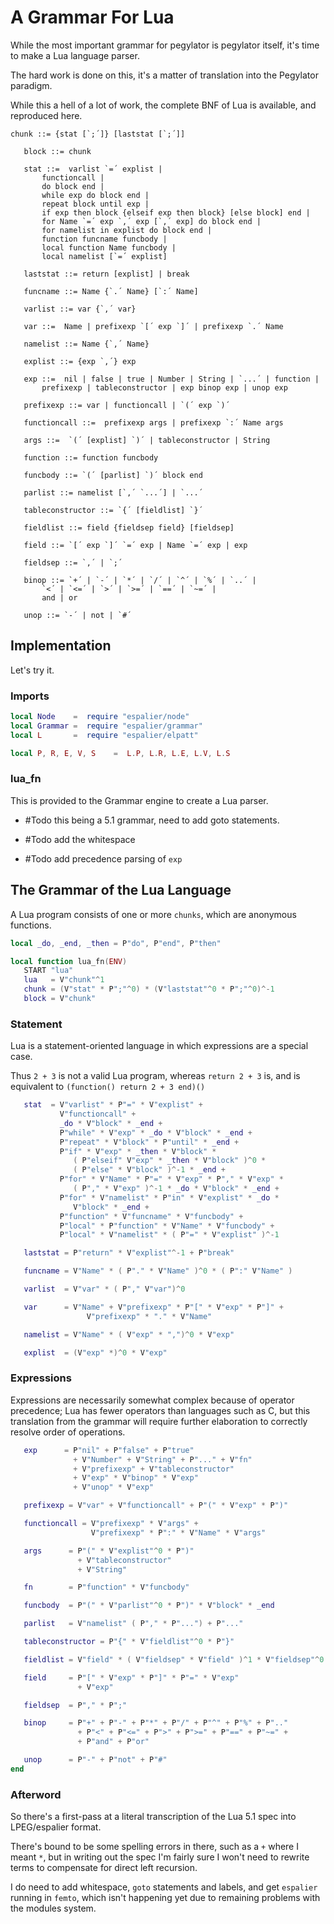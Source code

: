 # A Grammar For Lua

While the most important grammar for pegylator is pegylator itself, it's
time to make a Lua language parser.


The hard work is done on this, it's a matter of translation into the
Pegylator paradigm.


While this a hell of a lot of work, the complete BNF of Lua is available,
and reproduced here.

```bnf
chunk ::= {stat [`;´]} [laststat [`;´]]

   block ::= chunk

   stat ::=  varlist `=´ explist |
       functioncall |
       do block end |
       while exp do block end |
       repeat block until exp |
       if exp then block {elseif exp then block} [else block] end |
       for Name `=´ exp `,´ exp [`,´ exp] do block end |
       for namelist in explist do block end |
       function funcname funcbody |
       local function Name funcbody |
       local namelist [`=´ explist]

   laststat ::= return [explist] | break

   funcname ::= Name {`.´ Name} [`:´ Name]

   varlist ::= var {`,´ var}

   var ::=  Name | prefixexp `[´ exp `]´ | prefixexp `.´ Name

   namelist ::= Name {`,´ Name}

   explist ::= {exp `,´} exp

   exp ::=  nil | false | true | Number | String | `...´ | function |
       prefixexp | tableconstructor | exp binop exp | unop exp

   prefixexp ::= var | functioncall | `(´ exp `)´

   functioncall ::=  prefixexp args | prefixexp `:´ Name args

   args ::=  `(´ [explist] `)´ | tableconstructor | String

   function ::= function funcbody

   funcbody ::= `(´ [parlist] `)´ block end

   parlist ::= namelist [`,´ `...´] | `...´

   tableconstructor ::= `{´ [fieldlist] `}´

   fieldlist ::= field {fieldsep field} [fieldsep]

   field ::= `[´ exp `]´ `=´ exp | Name `=´ exp | exp

   fieldsep ::= `,´ | `;´

   binop ::= `+´ | `-´ | `*´ | `/´ | `^´ | `%´ | `..´ |
       `<´ | `<=´ | `>´ | `>=´ | `==´ | `~=´ |
       and | or

   unop ::= `-´ | not | `#´
```
## Implementation

Let's try it.


### Imports

```lua
local Node    =  require "espalier/node"
local Grammar =  require "espalier/grammar"
local L       =  require "espalier/elpatt"

local P, R, E, V, S    =  L.P, L.R, L.E, L.V, L.S
```
### lua_fn

This is provided to the Grammar engine to create a Lua parser.


- #Todo this being a 5.1 grammar, need to add goto statements.


- #Todo add the whitespace


- #Todo add precedence parsing of ``exp``


## The Grammar of the Lua Language

A Lua program consists of one or more ``chunks``, which are
anonymous functions.

```lua
local _do, _end, _then = P"do", P"end", P"then"

local function lua_fn(ENV)
   START "lua"
   lua   = V"chunk"^1
   chunk = (V"stat" * P";"^0) * (V"laststat"^0 * P";"^0)^-1
   block = V"chunk"
```
### Statement

Lua is a statement-oriented language in which expressions are
a special case.


Thus ``2 + 3`` is not a valid Lua program, whereas ``return 2 + 3``
is, and is equivalent to ``(function() return 2 + 3 end)()``

```lua
   stat  = V"varlist" * P"=" * V"explist" +
           V"functioncall" +
           _do * V"block" * _end +
           P"while" * V"exp" * _do * V"block" * _end +
           P"repeat" * V"block" * P"until" * _end +
           P"if" * V"exp" * _then * V"block" *
              ( P"elseif" V"exp" * _then * V"block" )^0 *
              ( P"else" * V"block" )^-1 * _end +
           P"for" * V"Name" * P"=" * V"exp" * P"," * V"exp" *
              ( P"," * V"exp" )^-1 * _do * V"block" * _end +
           P"for" * V"namelist" * P"in" * V"explist" * _do *
              V"block" * _end +
           P"function" * V"funcname" * V"funcbody" +
           P"local" * P"function" * V"Name" * V"funcbody" +
           P"local" * V"namelist" * ( P"=" * V"explist" )^-1

   laststat = P"return" * V"explist"^-1 + P"break"

   funcname = V"Name" * ( P"." * V"Name" )^0 * ( P":" V"Name" )

   varlist  = V"var" * ( P"," V"var")^0

   var      = V"Name" + V"prefixexp" * P"[" * V"exp" * P"]" +
                 V"prefixexp" * "." * V"Name"

   namelist = V"Name" * ( V"exp" * ",")^0 * V"exp"

   explist  = (V"exp" *)^0 * V"exp"
```
### Expressions

Expressions are necessarily somewhat complex because of
operator precedence; Lua has fewer operators than languages
such as C, but this translation from the grammar will require
further elaboration to correctly resolve order of operations.

```lua
   exp      = P"nil" + P"false" + P"true"
              + V"Number" + V"String" + P"..." + V"fn"
              + V"prefixexp" + V"tableconstructor"
              + V"exp" * V"binop" * V"exp"
              + V"unop" * V"exp"

   prefixexp = V"var" + V"functioncall" + P"(" * V"exp" * P")"

   functioncall = V"prefixexp" * V"args" +
                  V"prefixexp" * P":" * V"Name" * V"args"

   args      = P"(" * V"explist"^0 * P")"
               + V"tableconstructor"
               + V"String"

   fn        = P"function" * V"funcbody"

   funcbody  = P"(" * V"parlist"^0 * P")" * V"block" * _end

   parlist   = V"namelist" ( P"," * P"...") + P"..."

   tableconstructor = P"{" * V"fieldlist"^0 * P"}"

   fieldlist = V"field" * ( V"fieldsep" * V"field" )^1 * V"fieldsep"^0

   field     = P"[" * V"exp" * P"]" * P"=" * V"exp"
               + V"exp"

   fieldsep  = P"," * P";"

   binop     = P"+" + P"-" + P"*" + P"/" + P"^" + P"%" + P".."
               + P"<" + P"<=" + P">" + P">=" + P"==" + P"~=" +
               + P"and" + P"or"

   unop      = P"-" + P"not" + P"#"
end
```
### Afterword

So there's a first-pass at a literal transcription of the Lua 5.1 spec into
LPEG/espalier format.


There's bound to be some spelling errors in there, such as a ``+`` where I
meant ``*``, but in writing out the spec I'm fairly sure I won't need to
rewrite terms to compensate for direct left recursion.


I do need to add whitespace, ``goto`` statements and labels, and get ``espalier``
running in ``femto``, which isn't happening yet due to remaining problems with
the modules system.


















